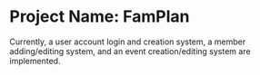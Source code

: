#  Project Name: FamPlan

Currently, a user account login and creation system, a member adding/editing system, and an event creation/editing system are implemented.
